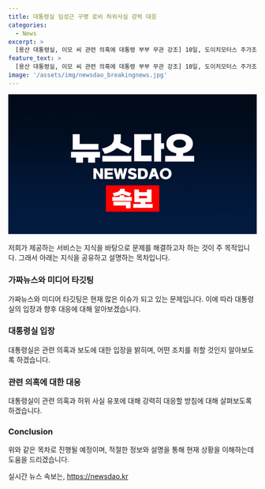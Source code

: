 ```yaml
---
title: 대통령실 임성근 구명 로비 허위사실 강력 대응
categories:
  - News
excerpt: >
  [용산 대통령실, 이모 씨 관련 의혹에 대통령 부부 무관 강조] 10일, 도이치모터스 주가조작 사건과 관련된 이모 씨의 임성근 전 해병대 1사단장 구명 로비 의혹에 관해 대통령실은 대통령 부부와 관련이 없다고 명확히 밝혔다. 이에 대응하여 허위 사실 유포에 대한 강력한 대응을 약속하며, 이에 대한 논란이 계속되고 있다. 블랙펄인베스트먼트 대표 이모 씨와 관련된 특별수사단은 녹음 파일을 통해 관련 내용을 입수하였고, 이에 관한 의혹이 제기되고 있는 상황이다.
feature_text: >
  [용산 대통령실, 이모 씨 관련 의혹에 대통령 부부 무관 강조] 10일, 도이치모터스 주가조작 사건과 관련된 이모 씨의 임성근 전 해병대 1사단장 구명 로비 의혹에 관해 대통령실은 대통령 부부와 관련이 없다고 명확히 밝혔다. 이에 대응하여 허위 사실 유포에 대한 강력한 대응을 약속하며, 이에 대한 논란이 계속되고 있다. 블랙펄인베스트먼트 대표 이모 씨와 관련된 특별수사단은 녹음 파일을 통해 관련 내용을 입수하였고, 이에 관한 의혹이 제기되고 있는 상황이다.
image: '/assets/img/newsdao_breakingnews.jpg'
---
```


<p><img src="/assets/img/newsdao_breakingnews.jpg" alt="firstkoreanews 속보" /></p>

<p>저희가 제공하는 서비스는 지식을 바탕으로 문제를 해결하고자 하는 것이 주 목적입니다. 그래서 아래는 지식을 공유하고 설명하는 목차입니다.</p>

<h3>가짜뉴스와 미디어 타깃팅</h3>

<p>가짜뉴스와 미디어 타깃팅은 현재 많은 이슈가 되고 있는 문제입니다. 이에 따라 대통령실의 입장과 향후 대응에 대해 알아보겠습니다.</p>

<h3>대통령실 입장</h3>

<p>대통령실은 관련 의혹과 보도에 대한 입장을 밝히며, 어떤 조치를 취할 것인지 알아보도록 하겠습니다.</p>

<h3>관련 의혹에 대한 대응</h3>

<p>대통령실이 관련 의혹과 허위 사실 유포에 대해 강력히 대응할 방침에 대해 살펴보도록 하겠습니다.</p>

<h3>Conclusion</h3>

<p>위와 같은 목차로 진행될 예정이며, 적절한 정보와 설명을 통해 현재 상황을 이해하는데 도움을 드리겠습니다.</p>
실시간 뉴스 속보는, <a href="https://newsdao.kr" rel="dofollow">https://newsdao.kr</a>


